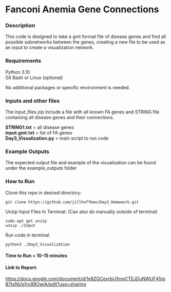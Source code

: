 # Fanconi Anemia Gene Connections

### Description
This code is designed to take a gmt format file of disease genes and find all possible subnetworks between the genes, creating a new file to be used as an input to create a visualization network.

### Requirements
Python 3.10    
Git Bash or Linux (optional)

No additional packages or specific environment is needed.

### Inputs and other files
The input_files.zip include a file with all known FA genes and STRING file containing all disease genes and their connections.

**STRING1.txt** = all disease genes  
**input.gmt.txt** = list of FA genes  
**Day3_Visualization.py** = main script to run code  

### Example Outputs
The expected output file and example of the visualization can be found under the example_outputs folder

### How to Run
Clone this repo in desired directory:

    git clone https://github.com/jillhoffman/Day3_Homework.git
  
Unzip Input Files In Terminal: (Can also do manually outside of terminal)

    sudo-apt get unzip
    unzip ./Input
  
Run code in terminal:

    python3 ./Day3_Visualization

#### Time to Run = 10-15 minutes
#### Link to Report:
https://docs.google.com/document/d/1e8ZQCesrbiJ1mgCTEJDuNWUF45mB7toNUg1ro98OwjA/edit?usp=sharing 
